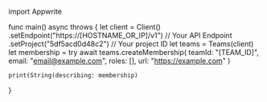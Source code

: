 import Appwrite

func main() async throws {
    let client = Client()
      .setEndpoint("https://[HOSTNAME_OR_IP]/v1") // Your API Endpoint
      .setProject("5df5acd0d48c2") // Your project ID
    let teams = Teams(client)
    let membership = try await teams.createMembership(
        teamId: "[TEAM_ID]",
        email: "email@example.com",
        roles: [],
        url: "https://example.com"
    )

    print(String(describing: membership)
}
